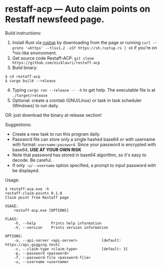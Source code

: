 # restaff-acp — Auto claim points on Restaff newsfeed page.

Build instructions:
  1. Install Rust via [rustup](https://rustup.rs/) by downloading from the page or running `curl --proto '=https' --tlsv1.2 -sSf https://sh.rustup.rs | sh` if you're on *nix-like environment.
  2. Get source code Restaff-ACP: `git clone https://github.com/nicklauri/restaff-acp`
  3. Build binary:
   ```
   $ cd restaff-acp
   $ cargo build --release
   ```
  4. Typing `cargo run --release -- -h` to get help. The executable file is at `./target/release`
  5. Optional: create a crontab (GNU/Linux) or task in task scheduler (Windows) to run daily.

OR: just download the binary at release section!

Suggestions:
  - Create a new task to run this program daily.
  - Password file can store only a single hashed base64 or with username with format: `username:password`. Since your password is encrypted with base64, **USE AT YOUR OWN RISK**
  - Note that password has stored in base64 algorithm, so it's easy to decode. Be careful.
  - If only `-u/--username` option specified, a prompt to input password with be displayed.

Usage:
```
$ restaff-acp.exe -h
restaff-claim-points 0.1.0
Claim point from Restaff page

USAGE:
    restaff-acp.exe [OPTIONS]

FLAGS:
    -h, --help       Prints help information
    -V, --version    Prints version information

OPTIONS:
    -a, --api-server <api-server>           [default: https://api.gigging.tech]
    -c, --claim-type <claim-type>           [default: 3]
    -p, --password <password>
    -f, --password-file <password-file>
    -u, --username <username>
```
